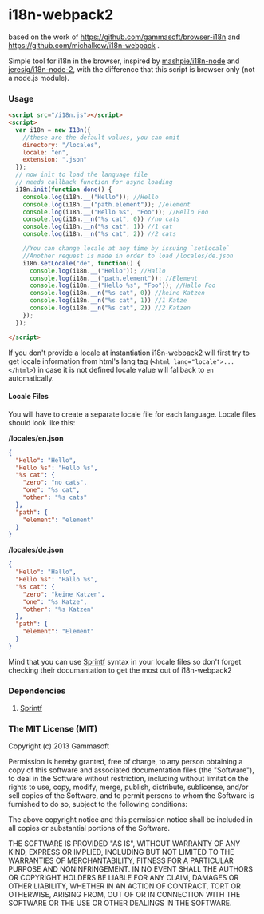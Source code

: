 i18n-webpack2
=============

based on the work of https://github.com/gammasoft/browser-i18n
and https://github.com/michalkow/i18n-webpack .

Simple tool for i18n in the browser, inspired by
[mashpie/i18n-node](https://github.com/mashpie/i18n-node) and
[jeresig/i18n-node-2](https://github.com/jeresig/i18n-node-2),
with the difference that this script is browser only (not a node.js module).

### Usage

```html
<script src="/i18n.js"></script>
<script>
  var i18n = new I18n({
    //these are the default values, you can omit
    directory: "/locales",
    locale: "en",
    extension: ".json"
  });
  // now init to load the language file
  // needs callback function for async loading
  i18n.init(function done() {
    console.log(i18n.__("Hello")); //Hello
    console.log(i18n.__("path.element")); //element
    console.log(i18n.__("Hello %s", "Foo")); //Hello Foo
    console.log(i18n.__n("%s cat", 0)) //no cats
    console.log(i18n.__n("%s cat", 1)) //1 cat
    console.log(i18n.__n("%s cat", 2)) //2 cats

    //You can change locale at any time by issuing `setLocale`
    //Another request is made in order to load /locales/de.json
    i18n.setLocale("de", function() {
      console.log(i18n.__("Hello")); //Hallo
      console.log(i18n.__("path.element")); //Element
      console.log(i18n.__("Hello %s", "Foo")); //Hallo Foo
      console.log(i18n.__n("%s cat", 0)) //keine Katzen
      console.log(i18n.__n("%s cat", 1)) //1 Katze
      console.log(i18n.__n("%s cat", 2)) //2 Katzen
    });
  });

</script>
```

If you don't provide a locale at instantiation i18n-webpack2 will first try
to get locale information from html's lang tag (`<html lang="locale">...</html>`) in case
it is not defined locale value will fallback to `en` automatically.

#### Locale Files

You will have to create a separate locale file for each language. Locale files should look like this:

**/locales/en.json**
```json
{
  "Hello": "Hello",
  "Hello %s": "Hello %s",
  "%s cat": {
    "zero": "no cats",
    "one": "%s cat",
    "other": "%s cats"
  },
  "path": {
    "element": "element"
  }
}
```

**/locales/de.json**
```json
{
  "Hello": "Hallo",
  "Hello %s": "Hallo %s",
  "%s cat": {
    "zero": "keine Katzen",
    "one": "%s Katze",
    "other": "%s Katzen"
  },
  "path": {
    "element": "Element"
  }
}
```

Mind that you can use [Sprintf](https://github.com/alexei/sprintf.js) syntax in your locale files
so don't forget checking their documantation to get the most out of i18n-webpack2

### Dependencies
1. [Sprintf](https://github.com/alexei/sprintf.js)

### The MIT License (MIT)

Copyright (c) 2013 Gammasoft

Permission is hereby granted, free of charge, to any person obtaining a copy of
this software and associated documentation files (the "Software"), to deal in
the Software without restriction, including without limitation the rights to
use, copy, modify, merge, publish, distribute, sublicense, and/or sell copies of
the Software, and to permit persons to whom the Software is furnished to do so,
subject to the following conditions:

The above copyright notice and this permission notice shall be included in all
copies or substantial portions of the Software.

THE SOFTWARE IS PROVIDED "AS IS", WITHOUT WARRANTY OF ANY KIND, EXPRESS OR
IMPLIED, INCLUDING BUT NOT LIMITED TO THE WARRANTIES OF MERCHANTABILITY, FITNESS
FOR A PARTICULAR PURPOSE AND NONINFRINGEMENT. IN NO EVENT SHALL THE AUTHORS OR
COPYRIGHT HOLDERS BE LIABLE FOR ANY CLAIM, DAMAGES OR OTHER LIABILITY, WHETHER
IN AN ACTION OF CONTRACT, TORT OR OTHERWISE, ARISING FROM, OUT OF OR IN
CONNECTION WITH THE SOFTWARE OR THE USE OR OTHER DEALINGS IN THE SOFTWARE.
